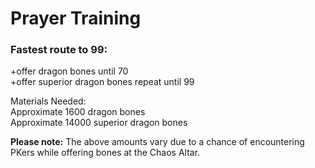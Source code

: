 # Prayer Training

### Fastest route to 99:

+offer dragon bones until 70  
+offer superior dragon bones repeat until 99  
  
Materials Needed:  
Approximate 1600 dragon bones  
Approximate 14000 superior dragon bones  
  
**Please note:** The above amounts vary due to a chance of encountering PKers while offering bones at the Chaos Altar.

